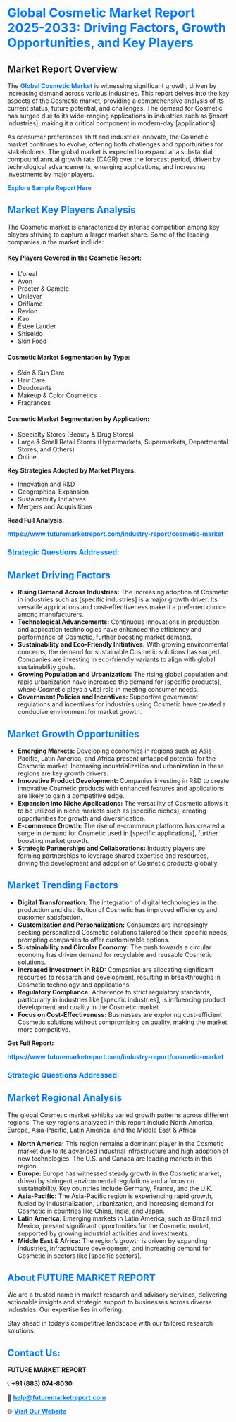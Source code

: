 <h1 style="color: #007BFF;">Global Cosmetic Market Report 2025-2033: Driving Factors, Growth Opportunities, and Key Players</h1>

<section id="overview">
<h2>Market Report Overview</h2>
<p>The <a href="https://www.futuremarketreport.com/industry-report/cosmetic-market" style="color: #007BFF; text-decoration: none;"><strong>Global Cosmetic Market</strong></a> is witnessing significant growth, driven by increasing demand across various industries. This report delves into the key aspects of the Cosmetic market, providing a comprehensive analysis of its current status, future potential, and challenges. The demand for Cosmetic has surged due to its wide-ranging applications in industries such as [insert industries], making it a critical component in modern-day [applications].</p>
<p>As consumer preferences shift and industries innovate, the Cosmetic market continues to evolve, offering both challenges and opportunities for stakeholders. The global market is expected to expand at a substantial compound annual growth rate (CAGR) over the forecast period, driven by technological advancements, emerging applications, and increasing investments by major players.</p>
</section>

<section id="overview">
<p><a href="https://www.futuremarketreport.com/request-sample/reportId=27218" style="color: #007BFF; text-decoration: none;"><strong>Explore Sample Report Here</strong></a></p>
</section>

<section id="key-players">
<h2 style="color: #007BFF;">Market Key Players Analysis</h2>
<p>The Cosmetic market is characterized by intense competition among key players striving to capture a larger market share. Some of the leading companies in the market include:</p>
<h4>Key Players Covered in the Cosmetic Report:</h4>
<ul><li>L&#039;oreal</li><li>Avon</li><li>Procter &amp; Gamble</li><li>Unilever</li><li>Oriflame</li><li>Revlon</li><li>Kao</li><li>Estee Lauder</li><li>Shiseido</li><li>Skin Food</li></ul>
<h4>Cosmetic Market Segmentation by Type:</h4>
<ul><li>Skin &amp; Sun Care</li><li>Hair Care</li><li>Deodorants</li><li>Makeup &amp; Color Cosmetics</li><li>Fragrances</li></ul>

<h4>Cosmetic Market Segmentation by Application:</h4>
<ul><li>Specialty Stores (Beauty &amp; Drug Stores)</li><li>Large &amp; Small Retail Stores (Hypermarkets, Supermarkets, Departmental Stores, and Others)</li><li>Online</li></ul>
<p><strong>Key Strategies Adopted by Market Players:</strong></p>
<ul>
<li>Innovation and R&D</li>
<li>Geographical Expansion</li>
<li>Sustainability Initiatives</li>
<li>Mergers and Acquisitions</li>
</ul>
</section>

<section>
<p><strong>Read Full Analysis: </strong></p><a href="https://www.futuremarketreport.com/industry-report/cosmetic-market" style="color: #007BFF; text-decoration: none;"><strong>https://www.futuremarketreport.com/industry-report/cosmetic-market</strong></a>
<h3 style="color: #007BFF;">Strategic Questions Addressed:</h3>
</section>

<section id="driving-factors">
<h2 style="color: #007BFF;">Market Driving Factors</h2>
<ul>
<li><strong>Rising Demand Across Industries:</strong> The increasing adoption of Cosmetic in industries such as [specific industries] is a major growth driver. Its versatile applications and cost-effectiveness make it a preferred choice among manufacturers.</li>
<li><strong>Technological Advancements:</strong> Continuous innovations in production and application technologies have enhanced the efficiency and performance of Cosmetic, further boosting market demand.</li>
<li><strong>Sustainability and Eco-Friendly Initiatives:</strong> With growing environmental concerns, the demand for sustainable Cosmetic solutions has surged. Companies are investing in eco-friendly variants to align with global sustainability goals.</li>
<li><strong>Growing Population and Urbanization:</strong> The rising global population and rapid urbanization have increased the demand for [specific products], where Cosmetic plays a vital role in meeting consumer needs.</li>
<li><strong>Government Policies and Incentives:</strong> Supportive government regulations and incentives for industries using Cosmetic have created a conducive environment for market growth.</li>
</ul>
</section>

<section id="growth-opportunities">
<h2 style="color: #007BFF;">Market Growth Opportunities</h2>
<ul>
<li><strong>Emerging Markets:</strong> Developing economies in regions such as Asia-Pacific, Latin America, and Africa present untapped potential for the Cosmetic market. Increasing industrialization and urbanization in these regions are key growth drivers.</li>
<li><strong>Innovative Product Development:</strong> Companies investing in R&D to create innovative Cosmetic products with enhanced features and applications are likely to gain a competitive edge.</li>
<li><strong>Expansion into Niche Applications:</strong> The versatility of Cosmetic allows it to be utilized in niche markets such as [specific niches], creating opportunities for growth and diversification.</li>
<li><strong>E-commerce Growth:</strong> The rise of e-commerce platforms has created a surge in demand for Cosmetic used in [specific applications], further boosting market growth.</li>
<li><strong>Strategic Partnerships and Collaborations:</strong> Industry players are forming partnerships to leverage shared expertise and resources, driving the development and adoption of Cosmetic products globally.</li>
</ul>
</section>

<section id="trending-factors">
<h2 style="color: #007BFF;">Market Trending Factors</h2>
<ul>
<li><strong>Digital Transformation:</strong> The integration of digital technologies in the production and distribution of Cosmetic has improved efficiency and customer satisfaction.</li>
<li><strong>Customization and Personalization:</strong> Consumers are increasingly seeking personalized Cosmetic solutions tailored to their specific needs, prompting companies to offer customizable options.</li>
<li><strong>Sustainability and Circular Economy:</strong> The push towards a circular economy has driven demand for recyclable and reusable Cosmetic solutions.</li>
<li><strong>Increased Investment in R&D:</strong> Companies are allocating significant resources to research and development, resulting in breakthroughs in Cosmetic technology and applications.</li>
<li><strong>Regulatory Compliance:</strong> Adherence to strict regulatory standards, particularly in industries like [specific industries], is influencing product development and quality in the Cosmetic market.</li>
<li><strong>Focus on Cost-Effectiveness:</strong> Businesses are exploring cost-efficient Cosmetic solutions without compromising on quality, making the market more competitive.</li>
</ul>
</section>

<section>
<p><strong>Get Full Report: </strong></p><a href="https://www.futuremarketreport.com/industry-report/cosmetic-market" style="color: #007BFF; text-decoration: none;"><strong>https://www.futuremarketreport.com/industry-report/cosmetic-market</strong></a>
<h3 style="color: #007BFF;">Strategic Questions Addressed:</h3>
</section>


<section id="regional-analysis">
<h2 style="color: #007BFF;">Market Regional Analysis</h2>
<p>The global Cosmetic market exhibits varied growth patterns across different regions. The key regions analyzed in this report include North America, Europe, Asia-Pacific, Latin America, and the Middle East & Africa:</p>
<ul>
<li><strong>North America:</strong> This region remains a dominant player in the Cosmetic market due to its advanced industrial infrastructure and high adoption of new technologies. The U.S. and Canada are leading markets in this region.</li>
<li><strong>Europe:</strong> Europe has witnessed steady growth in the Cosmetic market, driven by stringent environmental regulations and a focus on sustainability. Key countries include Germany, France, and the U.K.</li>
<li><strong>Asia-Pacific:</strong> The Asia-Pacific region is experiencing rapid growth, fueled by industrialization, urbanization, and increasing demand for Cosmetic in countries like China, India, and Japan.</li>
<li><strong>Latin America:</strong> Emerging markets in Latin America, such as Brazil and Mexico, present significant opportunities for the Cosmetic market, supported by growing industrial activities and investments.</li>
<li><strong>Middle East & Africa:</strong> The region’s growth is driven by expanding industries, infrastructure development, and increasing demand for Cosmetic in sectors like [specific sectors].</li>
</ul>
</section>

<footer>
<h2 style="color: #007BFF;">About FUTURE MARKET REPORT</h2>
<p>We are a trusted name in market research and advisory services, delivering actionable insights and strategic support to businesses across diverse industries. Our expertise lies in offering:</p>

<p>Stay ahead in today’s competitive landscape with our tailored research solutions.</p>

<h2 style="color: #007BFF;">Contact Us:</h2>
<p><strong>FUTURE MARKET REPORT</strong></p>
<p>📞 <strong>+91 (883) 074-8030</strong></p>
<p>📧 <strong><a href="mailto:help@futuremarketreport.com" style="color: #007BFF;">help@futuremarketreport.com</a></strong></p>
<p>🌐 <strong><a href="https://www.futuremarketreport.com/" style="color: #007BFF;">Visit Our Website</a></strong></p>
</footer>